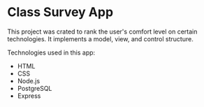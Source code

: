 # Class Survey App

This project was crated to rank the user's comfort level on certain technologies. It implements a model, view, and control structure.

Technologies used in this app:

* HTML
* CSS
* Node.js
* PostgreSQL
* Express
